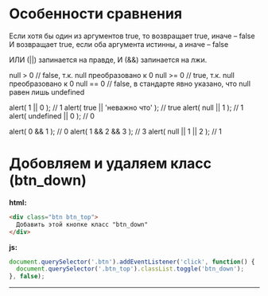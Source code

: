 # Особенности сравнения
Если хотя бы один из аргументов true, то возвращает true, иначе – false
И возвращает true, если оба аргумента истинны, а иначе – false

ИЛИ (||) запинается на правде, И (&&) запинается на лжи.

null > 0    // false, т.к. null преобразовано к 0
null >= 0   // true, т.к. null преобразовано к 0
null == 0   // false, в стандарте явно указано, что null равен лишь undefined

alert( 1 || 0 ); // 1
alert( true || 'неважно что' ); // true
alert( null || 1 ); // 1
alert( undefined || 0 ); // 0

alert( 0 && 1 ); // 0
alert( 1 && 2 && 3 ); // 3
alert( null || 1 || 2 ); // 1

# Добовляем и удаляем класс (btn_down)
**html:**
```html
<div class="btn btn_top">
  Добавить этой кнопке класс "btn_down"
</div>
```
**js:**
```js
document.querySelector('.btn').addEventListener('click', function() {
  document.querySelector('.btn_top').classList.toggle('btn_down');
}, false);
```
---
